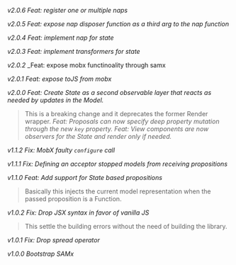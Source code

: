 *v2.0.6*
_Feat: register one or multiple naps_

*v2.0.5*
_Feat: expose nap disposer function as a third arg to the nap function_

*v2.0.4*
_Feat: implement nap for state_

*v2.0.3*
_Feat: implement transformers for state_

*v2.0.2*
_Feat: expose mobx functinoality through samx

*v2.0.1*
_Feat: expose toJS from mobx_

*v2.0.0*
_Feat: Create State as a second observable layer that reacts as needed by updates in the Model._
> This is a breaking change and it deprecates the former Render wrapper.
_Feat: Proposals can now specify deep property mutation through the new `key` property._
_Feat: View components are now observers for the State and render only if needed._

*v1.1.2*
_Fix: MobX faulty `configure` call_

*v1.1.1*
_Fix: Defining an acceptor stopped models from receiving propositions_

*v1.1.0*
_Feat: Add support for State based propositions_
> Basically this injects the current model representation when the
passed proposition is a Function.

*v1.0.2*
_Fix: Drop JSX syntax in favor of vanilla JS_
> This settle the building errors without the need of building the library.

*v1.0.1*
_Fix: Drop spread operator_

*v1.0.0*
_Bootstrap SAMx_
